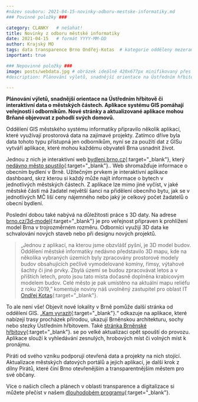 ```yaml
---
#název souboru: 2021-04-15-novinky-odboru-mestske-informatiky.md
### Povinné položky ###

category: CLANKY   # nešahat!
title: Novinky z odboru městské informatiky
date: 2021-04-15   # formát YYYY-MM-DD
author: Krajský MO
tags: data transparence Brno Ondřej-Kotas  # kategorie odděleny mezerami, např. volby zemědělství životní-prostředí piráti (viz https://jihomoravsky.pirati.cz/tags/)
important: true

### Nepovinné položky ###
image: posts/webdata.jpg # obrázek ideálně 420x677px minifikovaný přes https://tinypng.com/
#description: Plánování výletů, snadnější orientace na Ústředním hřbitově či interaktivní data o městských částech. Aplikace systému GIS pomáhají veřejnosti i odborníkům. Nové stránky a aktualizované aplikace mohou Brňané objevovat z pohodlí svých domovů.

---
```

**Plánování výletů, snadnější orientace na Ústředním hřbitově či interaktivní data o městských částech. Aplikace systému GIS pomáhají veřejnosti i odborníkům. Nové stránky a aktualizované aplikace mohou Brňané objevovat z pohodlí svých domovů.**

Oddělení GIS městského systému informatiky připravilo několik aplikací, které využívají prostorová data na zajímavé projekty. Zatímco dříve byla data tohoto typu přístupná jen odborníkům, nyní se za použití dat z GISu vytváří aplikace, které mohou každému obyvateli Brna usnadnit život.

Jednou z nich je interaktivní web [bydleni.brno.cz](https://bydleni.brno.cz){:target="_blank"}, který [nedávno město spustilo](https://jihomoravsky.pirati.cz/aktuality/brnenske-mestske-byty-prehledne.html){:target="_blank"}.. Web shromažďuje informace o obecním bydlení v Brně. Užitečným prvkem je interaktivní aplikace dashboard, skrz kterou si každý může najít informace o bytech v jednotlivých městských částech.  Z aplikace lze mimo jiné vyčíst, v jaké městské části má žadatel největší šanci na přidělení obecního bytu, jak se v jednotlivých MČ liší ceny nájemného nebo jaký je celkový počet žadatelů o obecní bydlení.

Poslední dobou také nabývá na důležitosti práce s 3D daty. Na adrese [brno.cz/3d-model](https://webmaps.kambrno.cz/webmaps.kambrno.cz/3d-model/){:target="_blank"}  je pro veřejnost připraven k prohlížení model Brna v trojrozměrném rozměru. Odborníci využijí 3D data ke schvalování nových staveb nebo při designu nových projektů.

> „Jednou z aplikací, na kterou jsme obzvlášť pyšní, je 3D model budov.  Oddělení městské informatiky nedávno představilo 3D mapu, kde na několika vybraných územích byly zpracovány prostorové modely budov obsahujících pečlivě vymodelované komíny, římsy, výtahové šachty či jiné prvky. Zbylá území se budou zpracovávat letos a v příštích letech, proto jsou tato místa dočasně doplněna krabicovým modelem budov. Celé město je pak umístěno na aktuální mapu reliéfu z roku 2019,” komentuje noviny náš uvolněný zastupitel pro oblast IT [Ondřej Kotas](https://jihomoravsky.pirati.cz/lide/ondrej-kotas/){:target="_blank"}.
>

To ale není vše! Objevit nové lokality v Brně pomůže další stránka od oddělení GIS. „[Kam vyrazit](https://experience.arcgis.com/experience/1b57a6526bfe4665ae24bdc3e147a33f/){:target="_blank"}.“ odkazuje na aplikace, které nabízejí trasy procházek přírodou, ukazují Brněnskou architekturu, sochy nebo stezky Ústředním hřbitovem. Také [stránka Brněnské hřbitovy](http://www.hrbitovybrno.cz){:target="_blank"}. se po velké aktualizaci opět spouští do provozu.  Aplikace slouží k vyhledávání zesnulých, hrobových míst či volných míst k pronájmu.

Piráti od svého vzniku podporují otevřená data a projekty na nich stojící. Aktualizace městských datových portálů a jejich aplikací, je další krok z dílny Pirátů, které činí Brno otevřenějším a transparentnějším městem pro své občany.  

Více o našich cílech a plánech v oblasti transparence a digitalizace si můžete přečíst v našem [dlouhodobém programu](https://www.pirati.cz/program/strana.html){:target="_blank"}.



